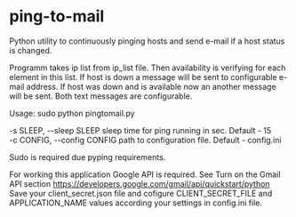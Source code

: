 # ping-to-mail
Python utility to continuously pinging hosts and send e-mail if a host status is changed.

Programm takes ip list from ip_list file. Then availability is verifying for each element in this list.
If host is down a message will be sent to configurable e-mail address.
If host was down and is available now an another message will be sent.
Both text messages are configurable.

Usage: sudo python pingtomail.py

-s SLEEP, --sleep SLEEP sleep time for ping running in sec. Default - 15</br>
-c CONFIG, --config CONFIG path to configuration file. Default - config.ini

Sudo is required due pyping requirements.

For working this application Google API is required.
See Turn on the Gmail API section https://developers.google.com/gmail/api/quickstart/python
Save your client_secret.json file and cofigure CLIENT_SECRET_FILE and APPLICATION_NAME values according your settings in config.ini file.

